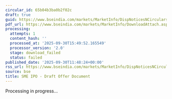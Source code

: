 ```yaml
---
circular_id: 65b04b3ba0b2f02c
draft: true
guid: https://www.bseindia.com/markets/MarketInfo/DispNoticesNCirculars.aspx?Noticeid={3424183A-BAF6-460F-AE67-72038B255F5B}&noticeno=20250930-31&dt=09/30/2025&icount=31&totcount=104&flag=0
pdf_url: https://www.bseindia.com/markets/MarketInfo/DownloadAttach.aspx?id=20250930-31&attachedId=
processing:
  attempts: 1
  content_hash: ''
  processed_at: '2025-09-30T15:49:52.165549'
  processor_version: '2.0'
  stage: download_failed
  status: failed
published_date: '2025-09-30T11:48:24+00:00'
rss_url: https://www.bseindia.com/markets/MarketInfo/DispNoticesNCirculars.aspx?Noticeid={3424183A-BAF6-460F-AE67-72038B255F5B}&noticeno=20250930-31&dt=09/30/2025&icount=31&totcount=104&flag=0
source: bse
title: SME IPO - Draft Offer Document
---
```


Processing in progress...